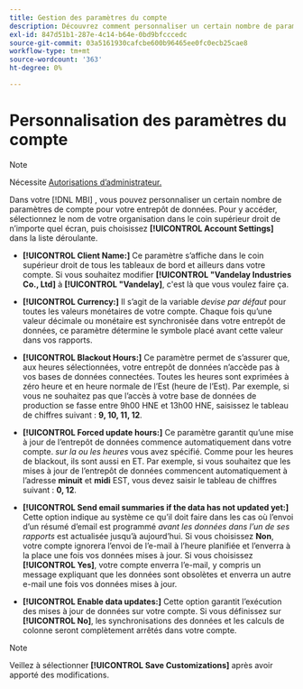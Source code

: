 ```yaml
---
title: Gestion des paramètres du compte
description: Découvrez comment personnaliser un certain nombre de paramètres de compte pour votre entrepôt de données.
exl-id: 847d51b1-287e-4c14-b64e-0bd9bfcccedc
source-git-commit: 03a5161930cafcbe600b96465ee0fc0ecb25cae8
workflow-type: tm+mt
source-wordcount: '363'
ht-degree: 0%

---
```


# Personnalisation des paramètres du compte

>[!NOTE]
>
>Nécessite [Autorisations d’administrateur.](../../administrator/user-management/user-management.md)

Dans votre [!DNL MBI] , vous pouvez personnaliser un certain nombre de paramètres de compte pour votre entrepôt de données. Pour y accéder, sélectionnez le nom de votre organisation dans le coin supérieur droit de n’importe quel écran, puis choisissez **[!UICONTROL Account Settings]** dans la liste déroulante.

* **[!UICONTROL Client Name:]** Ce paramètre s’affiche dans le coin supérieur droit de tous les tableaux de bord et ailleurs dans votre compte. Si vous souhaitez modifier **[!UICONTROL "Vandelay Industries Co., Ltd]** à **[!UICONTROL "Vandelay]**, c&#39;est là que vous voulez faire ça.

* **[!UICONTROL Currency:]** Il s’agit de la variable *devise par défaut* pour toutes les valeurs monétaires de votre compte. Chaque fois qu’une valeur décimale ou monétaire est synchronisée dans votre entrepôt de données, ce paramètre détermine le symbole placé avant cette valeur dans vos rapports.

* **[!UICONTROL Blackout Hours:]** Ce paramètre permet de s’assurer que, aux heures sélectionnées, votre entrepôt de données n’accède pas à vos bases de données connectées. Toutes les heures sont exprimées à zéro heure et en heure normale de l’Est (heure de l’Est). Par exemple, si vous ne souhaitez pas que l’accès à votre base de données de production se fasse entre 9h00 HNE et 13h00 HNE, saisissez le tableau de chiffres suivant : **9, 10, 11, 12**.

* **[!UICONTROL Forced update hours:]** Ce paramètre garantit qu’une mise à jour de l’entrepôt de données commence automatiquement dans votre compte. *sur la ou les heures* vous avez spécifié. Comme pour les heures de blackout, ils sont aussi en ET. Par exemple, si vous souhaitez que les mises à jour de l’entrepôt de données commencent automatiquement à l’adresse **minuit** et **midi** EST, vous devez saisir le tableau de chiffres suivant : **0, 12**.

* **[!UICONTROL Send email summaries if the data has not updated yet:]** Cette option indique au système ce qu’il doit faire dans les cas où l’envoi d’un résumé d’email est programmé *avant les données dans l’un de ses rapports* est actualisée jusqu’à aujourd’hui. Si vous choisissez **Non**, votre compte ignorera l’envoi de l’e-mail à l’heure planifiée et l’enverra à la place une fois vos données mises à jour. Si vous choisissez **[!UICONTROL Yes]**, votre compte enverra l’e-mail, y compris un message expliquant que les données sont obsolètes et enverra un autre e-mail une fois vos données mises à jour.

* **[!UICONTROL Enable data updates:]** Cette option garantit l’exécution des mises à jour de données sur votre compte. Si vous définissez sur **[!UICONTROL No]**, les synchronisations des données et les calculs de colonne seront complètement arrêtés dans votre compte.

>[!NOTE]
>
>Veillez à sélectionner **[!UICONTROL Save Customizations]** après avoir apporté des modifications.
